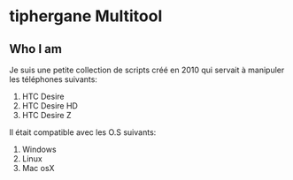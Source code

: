 # tiphergane Multitool

## Who I am

Je suis une petite collection de scripts créé en 2010 qui servait à manipuler les téléphones suivants:

1. HTC Desire
0. HTC Desire HD
0. HTC Desire Z

Il était compatible avec les O.S suivants:

1. Windows
0. Linux
0. Mac osX



